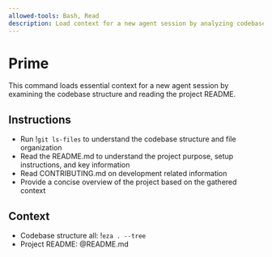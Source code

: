 ```yaml
---
allowed-tools: Bash, Read
description: Load context for a new agent session by analyzing codebase structure and README
---
```


# Prime

This command loads essential context for a new agent session by examining the codebase structure and reading the project README.

## Instructions
- Run !`git ls-files` to understand the codebase structure and file organization
- Read the README.md to understand the project purpose, setup instructions, and key information
- Read CONTRIBUTING.md on development related information
- Provide a concise overview of the project based on the gathered context

## Context
- Codebase structure all: !`eza . --tree`
- Project README: @README.md
